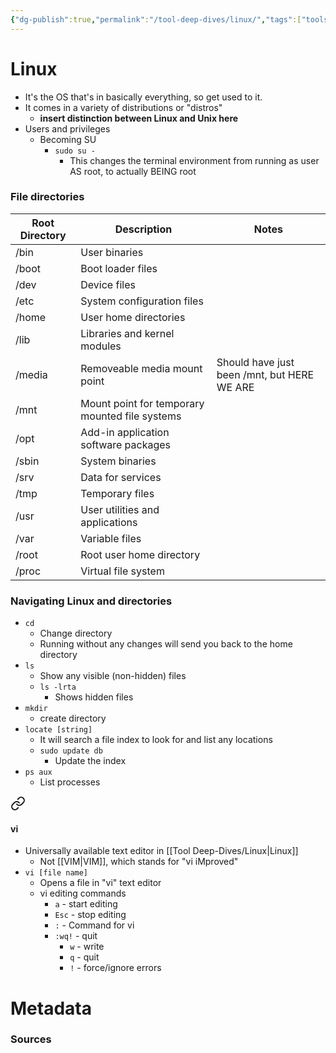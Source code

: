 ```yaml
---
{"dg-publish":true,"permalink":"/tool-deep-dives/linux/","tags":["tools_soc"]}
---
```


# Linux
- It's the OS that's in basically everything, so get used to it.
- It comes in a variety of distributions or "distros"
	- **insert distinction between Linux and Unix here**
- Users and privileges
	- Becoming SU
		- `sudo su -`
			- This changes the terminal environment from running as user AS root, to actually BEING root

### File directories
| Root Directory | Description | Notes |
| ---- | ---- | ---- |
| /bin | User binaries |  |
| /boot | Boot loader files |  |
| /dev | Device files |  |
| /etc | System configuration files |  |
| /home | User home directories |  |
| /lib | Libraries and kernel modules |  |
| /media | Removeable media mount point | Should have just been /mnt, but HERE WE ARE |
| /mnt | Mount point for temporary mounted file systems |  |
| /opt | Add-in application software packages |  |
| /sbin | System binaries |  |
| /srv | Data for services |  |
| /tmp | Temporary files |  |
| /usr | User utilities and applications |  |
| /var | Variable files |  |
| /root | Root user home directory |  |
| /proc | Virtual file system |  |

### Navigating Linux and directories
- `cd`
	- Change directory
	- Running without any changes will send you back to the home directory
- `ls`
	- Show any visible (non-hidden) files
	- `ls -lrta`
		- Shows hidden files
- `mkdir`
	- create directory
- `locate [string]`
	- It will search a file index to look for and list any locations
	- `sudo update db`
		- Update the index
- `ps aux`
	- List processes


<div class="transclusion internal-embed is-loaded"><a class="markdown-embed-link" href="/tool-deep-dives/vi/#vi" aria-label="Open link"><svg xmlns="http://www.w3.org/2000/svg" width="24" height="24" viewBox="0 0 24 24" fill="none" stroke="currentColor" stroke-width="2" stroke-linecap="round" stroke-linejoin="round" class="svg-icon lucide-link"><path d="M10 13a5 5 0 0 0 7.54.54l3-3a5 5 0 0 0-7.07-7.07l-1.72 1.71"></path><path d="M14 11a5 5 0 0 0-7.54-.54l-3 3a5 5 0 0 0 7.07 7.07l1.71-1.71"></path></svg></a><div class="markdown-embed">



#### vi
- Universally available text editor in [[Tool Deep-Dives/Linux\|Linux]]
	- Not [[VIM\|VIM]], which stands for "vi iMproved"
- `vi [file name]`
	- Opens a file in "vi" text editor
	- vi editing commands
	    - `a` - start editing
	    - `Esc` - stop editing
	    - `:` - Command for vi
	    - `:wq!` - quit
	        - `w` - write
	        - `q` - quit
	        - `!` - force/ignore errors







</div></div>





# Metadata

### Sources